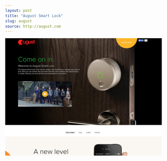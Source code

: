 ```yaml
---
layout: post
title: "August Smart Lock"
slug: august
source: http://august.com
---
```


<img src="/screenshots/august.jpg">
